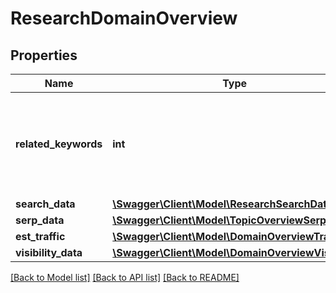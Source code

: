 # ResearchDomainOverview

## Properties
Name | Type | Description | Notes
------------ | ------------- | ------------- | -------------
**related_keywords** | **int** | The total number of curated keywords that the domain or url is ranking for. | [optional] 
**search_data** | [**\Swagger\Client\Model\ResearchSearchData**](ResearchSearchData.md) |  | [optional] 
**serp_data** | [**\Swagger\Client\Model\TopicOverviewSerpData**](TopicOverviewSerpData.md) |  | [optional] 
**est_traffic** | [**\Swagger\Client\Model\DomainOverviewTraffic**](DomainOverviewTraffic.md) |  | [optional] 
**visibility_data** | [**\Swagger\Client\Model\DomainOverviewVisibility**](DomainOverviewVisibility.md) |  | [optional] 

[[Back to Model list]](../../README.md#documentation-for-models) [[Back to API list]](../../README.md#documentation-for-api-endpoints) [[Back to README]](../../README.md)

